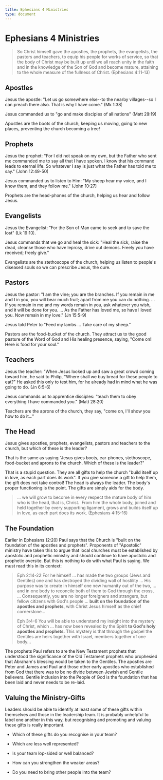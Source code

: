 ```yaml
---
title: Ephesians 4 Ministries
type: document
---
```

# Ephesians 4 Ministries

> So Christ himself gave the apostles, the prophets, the evangelists,
> the pastors and teachers, to equip his people for works of service, so
> that the body of Christ may be built up until we all reach unity in
> the faith and in the knowledge of the Son of God and become mature,
> attaining to the whole measure of the fullness of Christ. (Ephesians
> 4:11-13)

## Apostles

Jesus the apostle: \"Let us go somewhere else\--to the nearby
villages\--so I can preach there also. That is why I have come.\" (Mk
1:38)

Jesus commanded us to "go and make disciples of all nations" (Matt
28:19)

Apostles are the boots of the church, keeping us moving, going to new
places, preventing the church becoming a tree!

## Prophets

Jesus the prophet: "For I did not speak on my own, but the Father who
sent me commanded me to say all that I have spoken. I know that his
command leads to eternal life. So whatever I say is just what the Father
has told me to say." (John 12:49-50)

Jesus commanded us to listen to Him: "My sheep hear my voice, and I know
them, and they follow me." (John 10:27)

Prophets are the head-phones of the church, helping us hear and follow
Jesus.

## Evangelists

Jesus the Evangelist: "For the Son of Man came to seek and to save the
lost" (Lk 19:10).

Jesus commands that we go and heal the sick: "Heal the sick, raise the
dead, cleanse those who have leprosy, drive out demons. Freely you have
received; freely give."

Evangelists are the stethoscope of the church, helping us listen to
people\'s diseased souls so we can prescribe Jesus, the cure.

## Pastors

Jesus the pastor: "I am the vine; you are the branches. If you remain in
me and I in you, you will bear much fruit; apart from me you can do
nothing. \... If you remain in me and my words remain in you, ask
whatever you wish, and it will be done for you. \... As the Father has
loved me, so have I loved you. Now remain in my love." (Jn 15:5-9)

Jesus told Peter to "Feed my lambs \... Take care of my sheep."

Pastors are the food-bucket of the church. They attract us to the good
pasture of the Word of God and His healing presence, saying, "Come on!
Here is food for your soul."

## Teachers

Jesus the teacher: "When Jesus looked up and saw a great crowd coming
toward him, he said to Philip, "Where shall we buy bread for these
people to eat?" He asked this only to test him, for he already had in
mind what he was going to do. (Jn 6:5-6)

Jesus commands us to apprentice disciples: "teach them to obey
everything I have commanded you." (Matt 28:20)

Teachers are the aprons of the church, they say, "come on, I'll show you
how to do it\..."

## The Head

Jesus gives apostles, prophets, evangelists, pastors and teachers to the
church, but which of these is the leader?

That is the same as saying "Jesus gives boots, ear-phones, stethoscope,
food-bucket and aprons to the church. Which of these is the leader?"

That is a stupid question. They are all gifts to help the church "build
itself up in love, as each part does its work". If you give someone a
gift to help them, the gift does not take control! The head is always
the leader. The body's proper functioning is the point. The gifts are
simply aids for the body.

> \... we will grow to become in every respect the mature body of him
> who is the head, that is, Christ.  From him the whole body, joined and
> held together by every supporting ligament, grows and builds itself up
> in love, as each part does its work. (Ephesians 4:15-16)

## The Foundation

Earlier in Ephesians (2:20) Paul says that the Church is \"built on the
foundation of the apostles and prophets\". Proponents of \"Apostolic\"
ministry have taken this to argue that local churches must be
established by apostolic and prophetic ministry and should continue to
have apostolic and prophetic oversite. But this is nothing to do with
what Paul is saying. We must read this in its context:

> Eph 2:14-22 For he himself \... has made the two groups (Jews and
> Gentiles) one and has destroyed the dividing wall of hostility \...
> His purpose was to create in himself one new humanity out of the two,
> \... and in one body to reconcile both of them to God through the
> cross, \... Consequently, you are no longer foreigners and strangers,
> but fellow citizens with God's people \... **built on the foundation
> of the apostles and prophets**, with Christ Jesus himself as the chief
> cornerstone\...
>
> Eph 3:4-6 You will be able to understand my insight into the mystery
> of Christ, which \... has now been revealed by the Spirit **to God's
> holy apostles and prophets**. This mystery is that through the gospel
> the Gentiles are heirs together with Israel, members together of one
> body\...

The prophets Paul refers to are the New Testament prophets that
understood the significance of the Old Testament prophets who prophesied
that Abraham\'s blessing would be taken to the Gentiles. The apostles
are Peter and James and Paul and those other early apostles who
established from God that there was to be no divide between Jewish and
Gentile believers. Gentile inclusion into the People of God is the
foundation that has been laid and never needs to be re-laid.

## Valuing the Ministry-Gifts

Leaders should be able to identify at least some of these gifts within
themselves and those in the leadership team. It is probably unhelpful to
label one another in this way, but recognising and promoting and valuing
these gifts is really important.

-   Which of these gifts do you recognise in your team?

-   Which are less well represented?

-   Is your team lop-sided or well balanced?

-   How can you strengthen the weaker areas?

-   Do you need to bring other people into the team?
